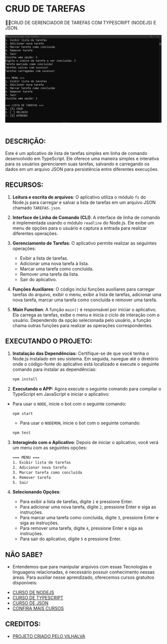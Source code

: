 # CRUD DE TAREFAS
👨‍🏫CRUD DE GERENCIADOR DE TAREFAS COM TYPESCRIPT (NODEJS) E JSON.

<img src="FOTO.png" align="center" width="500"> <br> <br> 

## DESCRIÇÃO:
Este é um aplicativo de lista de tarefas simples em linha de comando desenvolvido em TypeScript. Ele oferece uma maneira simples e interativa para os usuários gerenciarem suas tarefas, salvando e carregando os dados em um arquivo JSON para persistência entre diferentes execuções.

## RECURSOS:
1. **Leitura e escrita de arquivos**: O aplicativo utiliza o módulo `fs` do Node.js para carregar e salvar a lista de tarefas em um arquivo JSON chamado `TAREFAS.json`.

2. **Interface de Linha de Comando (CLI)**: A interface de linha de comando é implementada usando o módulo `readline` do Node.js. Ele exibe um menu de opções para o usuário e captura a entrada para realizar diferentes operações.

3. **Gerenciamento de Tarefas**: O aplicativo permite realizar as seguintes operações:
   - Exibir a lista de tarefas.
   - Adicionar uma nova tarefa à lista.
   - Marcar uma tarefa como concluída.
   - Remover uma tarefa da lista.
   - Sair do aplicativo.

4. **Funções Auxiliares**: O código inclui funções auxiliares para carregar tarefas do arquivo, exibir o menu, exibir a lista de tarefas, adicionar uma nova tarefa, marcar uma tarefa como concluída e remover uma tarefa.

5. **Main Function**: A função `main()` é responsável por iniciar o aplicativo. Ela carrega as tarefas, exibe o menu e inicia o ciclo de interação com o usuário. Dependendo da opção selecionada pelo usuário, a função chama outras funções para realizar as operações correspondentes.

## EXECUTANDO O PROJETO:
1. **Instalação das Dependências:**
    Certifique-se de que você tenha o Node.js instalado em seu sistema. Em seguida, navegue até o diretório onde o código-fonte do aplicativo está localizado e execute o seguinte comando para instalar as dependências:
    ```bash
    npm install 
    ```

2. **Executando o APP:**
    Agora execute o seguinte comando para compilar o TypeScript em JavaScript e iniciar o aplicativo:

  - Para usar o `NODE`, inicie o bot com o seguinte comando:
    ```bash
    npm start
    ```

    - Para usar o `NODEMON`, inicie o bot com o seguinte comando:
    ```bash
    npm test
    ```

3. **Interagindo com o Aplicativo**:
   Depois de iniciar o aplicativo, você verá um menu com as seguintes opções:

   ```
   === MENU ===
   1. Exibir lista de tarefas
   2. Adicionar nova tarefa
   3. Marcar tarefa como concluída
   4. Remover tarefa
   5. Sair
   ```

4. **Selecionando Opções**:
   - Para exibir a lista de tarefas, digite `1` e pressione Enter.
   - Para adicionar uma nova tarefa, digite `2`, pressione Enter e siga as instruções.
   - Para marcar uma tarefa como concluída, digite `3`, pressione Enter e siga as instruções.
   - Para remover uma tarefa, digite `4`, pressione Enter e siga as instruções.
   - Para sair do aplicativo, digite `5` e pressione Enter.

## NÃO SABE?
- Entendemos que para manipular arquivos com essas Tecnologias e linguagens relacionadas, é necessário possuir conhecimento nessas áreas. Para auxiliar nesse aprendizado, oferecemos cursos gratuitos disponíveis:
* [CURSO DE NODEJS](https://github.com/VILHALVA/CURSO-DE-NODEJS)
* [CURSO DE TYPESCRIPT](https://github.com/VILHALVA/CURSO-DE-TYPESCRIPT)
* [CURSO DE JSON](https://github.com/VILHALVA/CURSO-DE-JSON)
* [CONFIRA MAIS CURSOS](https://github.com/VILHALVA?tab=repositories&q=+topic:CURSO)

## CREDITOS:
- [PROJETO CRIADO PELO VILHALVA](https://github.com/VILHALVA)




